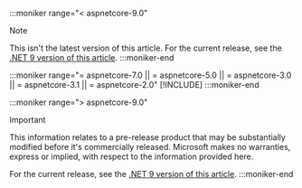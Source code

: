 :::moniker range="< aspnetcore-9.0"
> [!NOTE]
> This isn't the latest version of this article. For the current release, see the [.NET 9 version of this article](?view=aspnetcore-9.0&preserve-view=true).
:::moniker-end

:::moniker range="= aspnetcore-7.0 || = aspnetcore-5.0 || = aspnetcore-3.0 || = aspnetcore-3.1 || = aspnetcore-2.0"
[!INCLUDE[](~/includes/out-of-support.md)]
:::moniker-end

:::moniker range="> aspnetcore-9.0"
> [!IMPORTANT]
> This information relates to a pre-release product that may be substantially modified before it's commercially released. Microsoft makes no warranties, express or implied, with respect to the information provided here.
>
> For the current release, see the [.NET 9 version of this article](?view=aspnetcore-9.0&preserve-view=true).
:::moniker-end

<!--
Include this file at the top of articles. When a new version is released,
it might be necessary to temporarily comment out the  current version
moniker range section until the new moniker is created.
Markdown to include this file:
[!INCLUDE[](~/includes/not-latest-version.md)]
-->
